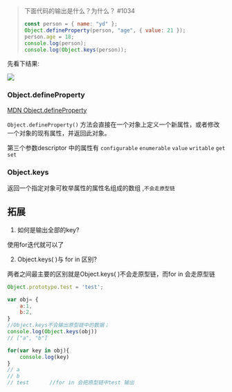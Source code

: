 > 下面代码的输出是什么？为什么？ #1034
>
> ```js
> const person = { name: "yd" };
> Object.defineProperty(person, "age", { value: 21 });
> person.age = 18;
> console.log(person);
> console.log(Object.keys(person));
> ```

先看下结果:

![](\javascript\image\js-1034.png)

### Object.defineProperty  

[MDN Object.defineProperty](https://developer.mozilla.org/zh-CN/docs/Web/JavaScript/Reference/Global_Objects/Object/defineProperty)

 `Object.defineProperty()` 方法会直接在一个对象上定义一个新属性，或者修改一个对象的现有属性，并返回此对象。 

 第三个参数descriptor  中的属性有  `configurable`   `enumerable`   `value`   `writable`  `get`   `set` 

### Object.keys

返回一个指定对象可枚举属性的属性名组成的数组 ,`不会走原型链`

## 拓展

1. 如何是输出全部的key?

 使用for迭代就可以了

2. Object.keys( )与 for in 区别?

两者之间最主要的区别就是Object.keys( )不会走原型链，而for in 会走原型链

```js
Object.prototype.test = 'test';

var obj= {
    a:1,
    b:2,
}
//Object.keys不会输出原型链中的数据；
console.log(Object.keys(obj))
// ["a", "b"]

for(var key in obj){
    console.log(key)
}
// a
// b
// test　　　　//for in 会把原型链中test 输出
```

